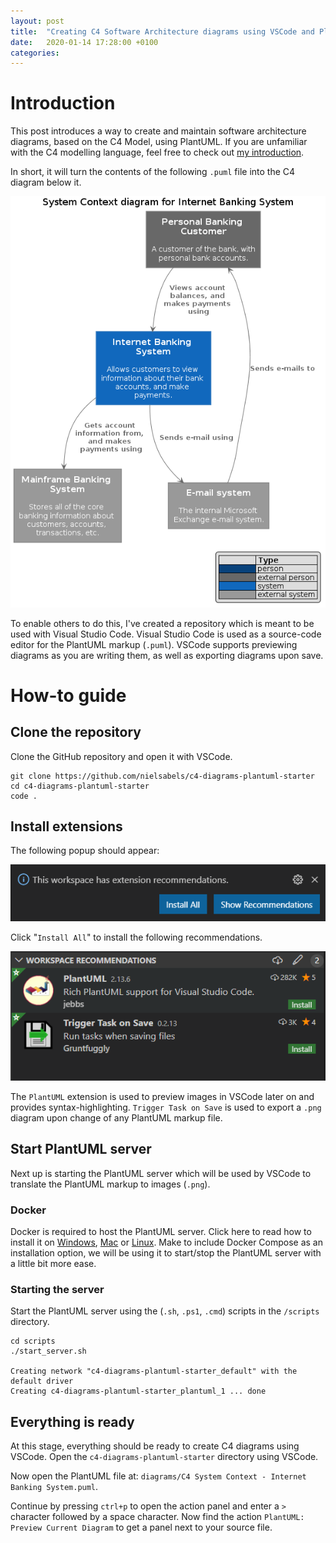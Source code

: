 ```yaml
---
layout: post
title:  "Creating C4 Software Architecture diagrams using VSCode and PlantUML"
date:   2020-01-14 17:28:00 +0100
categories: 
---
```


# Introduction

This post introduces a way to create and maintain software architecture diagrams, based on the C4 Model, using PlantUML. If you are unfamiliar with the C4 modelling language, feel free to check out [my introduction](2020/01/06/an-introduction-to-the-c4-modelling-language.html).

In short, it will turn the contents of the following `.puml` file into the C4 diagram below it.

<script src="https://gist.github.com/nielsabels/4b7dca1c17bdfeb5f10da58e52c67954.js"></script>

![c4-system-context](/assets/img/2020-01-14/c4-system-context.png)

To enable others to do this, I've created a repository which is meant to be used with Visual Studio Code. Visual Studio Code is used as a source-code editor for the PlantUML markup (`.puml`). VSCode supports previewing diagrams as you are writing them, as well as exporting diagrams upon save.

# How-to guide

## Clone the repository

Clone the GitHub repository and open it with VSCode.

```console
git clone https://github.com/nielsabels/c4-diagrams-plantuml-starter
cd c4-diagrams-plantuml-starter
code .
```

## Install extensions

The following popup should appear:

![extensions_installer_popup](/assets/img/2020-01-14/extensions_installer_popup.png)

Click "`Install All`" to install the following recommendations.

![extensions_workspace_recommendations](/assets/img/2020-01-14/extensions_workspace_recommendations.png)

The `PlantUML` extension is used to preview images in VSCode later on and provides syntax-highlighting. `Trigger Task on Save` is used to export a `.png` diagram upon change of any PlantUML markup file.

## Start PlantUML server

Next up is starting the PlantUML server which will be used by VSCode to translate the PlantUML markup to images (`.png`).

### Docker

Docker is required to host the PlantUML server. Click here to read how to install it on [Windows](https://docs.docker.com/docker-for-windows/install/), [Mac](https://docs.docker.com/docker-for-mac/install/) or [Linux](https://docs.docker.com/compose/install/). Make to include Docker Compose as an installation option, we will be using it to start/stop the PlantUML server with a little bit more ease.

### Starting the server

Start the PlantUML server using the (`.sh`, `.ps1`, `.cmd`) scripts in the `/scripts` directory.

```console
cd scripts
./start_server.sh

Creating network "c4-diagrams-plantuml-starter_default" with the default driver
Creating c4-diagrams-plantuml-starter_plantuml_1 ... done
```

## Everything is ready 

At this stage, everything should be ready to create C4 diagrams using VSCode. Open the `c4-diagrams-plantuml-starter` directory using VSCode.

Now open the PlantUML file at: `diagrams/C4 System Context - Internet Banking System.puml`.

Continue by pressing `ctrl+p` to open the action panel and enter a `>` character followed by a space character. Now find the action `PlantUML: Preview Current Diagram` to get a panel next to your source file. 
